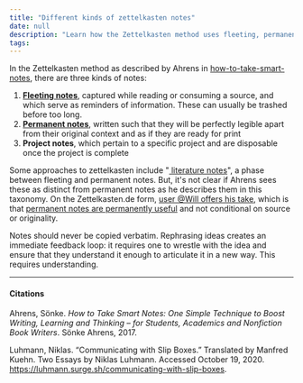 ```yaml
---
title: "Different kinds of zettelkasten notes"
date: null
description: "Learn how the Zettelkasten method uses fleeting, permanent, and project notes to boost writing and thinking by capturing and rephrasing ideas for better understanding and lasting value."
tags:
---
```


In the Zettelkasten method as described by Ahrens in [how-to-take-smart-notes](), there are three kinds of notes:

1.  **[ Fleeting notes]()**, captured while reading or consuming a source, and which serve as reminders of information. These can usually be trashed before too long.
2.  **[ Permanent notes]()**, written such that they will be perfectly legible apart from their original context and as if they are ready for print
3.  **Project notes**, which pertain to a specific project and are disposable once the project is complete

Some approaches to zettelkasten include "[ literature notes]()", a phase between fleeting and permanent notes. But, it's not clear if Ahrens sees these as distinct from permanent notes as he describes them in this taxonomy. On the Zettelkasten.de form, [user @Will offers his take](https://www.zettelkasten.de/posts/literature-notes-vs-permanent-notes/), which is that [ permanent notes are permanently useful]() and not conditional on source or originality.

Notes should never be copied verbatim. Rephrasing ideas creates an immediate feedback loop: it requires one to wrestle with the idea and ensure that they understand it enough to articulate it in a new way. This requires understanding.

---

#### Citations

Ahrens, Sönke. _How to Take Smart Notes: One Simple Technique to Boost Writing, Learning and Thinking – for Students, Academics and Nonfiction Book Writers_. Sönke Ahrens, 2017.

Luhmann, Niklas. “Communicating with Slip Boxes.” Translated by Manfred Kuehn. Two Essays by Niklas Luhmann. Accessed October 19, 2020. https://luhmann.surge.sh/communicating-with-slip-boxes.
